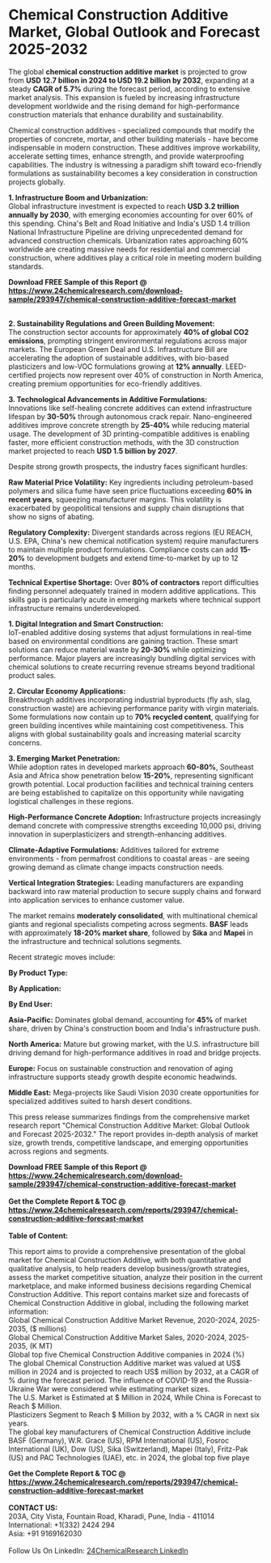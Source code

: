 <h1>Chemical Construction Additive Market, Global Outlook and Forecast 2025-2032</h1><p>The global <strong>chemical construction additive market</strong> is projected to grow from <strong>USD 12.7 billion in 2024 to USD 19.2 billion by 2032</strong>, expanding at a steady <strong>CAGR of 5.7%</strong> during the forecast period, according to extensive market analysis. This expansion is fueled by increasing infrastructure development worldwide and the rising demand for high-performance construction materials that enhance durability and sustainability.</p><p>Chemical construction additives - specialized compounds that modify the properties of concrete, mortar, and other building materials - have become indispensable in modern construction. These additives improve workability, accelerate setting times, enhance strength, and provide waterproofing capabilities. The industry is witnessing a paradigm shift toward eco-friendly formulations as sustainability becomes a key consideration in construction projects globally.</p><p><strong>1. Infrastructure Boom and Urbanization:</strong><br>
Global infrastructure investment is expected to reach <strong>USD 3.2 trillion annually by 2030</strong>, with emerging economies accounting for over 60% of this spending. China's Belt and Road Initiative and India's USD 1.4 trillion National Infrastructure Pipeline are driving unprecedented demand for advanced construction chemicals. Urbanization rates approaching 60% worldwide are creating massive needs for residential and commercial construction, where additives play a critical role in meeting modern building standards.</p><div><b>Download FREE Sample of this Report @ 
            <a href="https://www.24chemicalresearch.com/download-sample/293947/chemical-construction-additive-forecast-market">
            https://www.24chemicalresearch.com/download-sample/293947/chemical-construction-additive-forecast-market</a></b></div><br><p><strong>2. Sustainability Regulations and Green Building Movement:</strong><br>
The construction sector accounts for approximately <strong>40% of global CO2 emissions</strong>, prompting stringent environmental regulations across major markets. The European Green Deal and U.S. Infrastructure Bill are accelerating the adoption of sustainable additives, with bio-based plasticizers and low-VOC formulations growing at <strong>12% annually</strong>. LEED-certified projects now represent over 40% of construction in North America, creating premium opportunities for eco-friendly additives.</p><p><strong>3. Technological Advancements in Additive Formulations:</strong><br>
Innovations like self-healing concrete additives can extend infrastructure lifespan by <strong>30-50%</strong> through autonomous crack repair. Nano-engineered additives improve concrete strength by <strong>25-40%</strong> while reducing material usage. The development of 3D printing-compatible additives is enabling faster, more efficient construction methods, with the 3D construction market projected to reach <strong>USD 1.5 billion by 2027</strong>.</p><p>Despite strong growth prospects, the industry faces significant hurdles:</p><p><strong>Raw Material Price Volatility:</strong> Key ingredients including petroleum-based polymers and silica fume have seen price fluctuations exceeding <strong>60% in recent years</strong>, squeezing manufacturer margins. This volatility is exacerbated by geopolitical tensions and supply chain disruptions that show no signs of abating.</p><p><strong>Regulatory Complexity:</strong> Divergent standards across regions (EU REACH, U.S. EPA, China's new chemical notification system) require manufacturers to maintain multiple product formulations. Compliance costs can add <strong>15-20%</strong> to development budgets and extend time-to-market by up to 12 months.</p><p><strong>Technical Expertise Shortage:</strong> Over <strong>80% of contractors</strong> report difficulties finding personnel adequately trained in modern additive applications. This skills gap is particularly acute in emerging markets where technical support infrastructure remains underdeveloped.</p><p><strong>1. Digital Integration and Smart Construction:</strong><br>
IoT-enabled additive dosing systems that adjust formulations in real-time based on environmental conditions are gaining traction. These smart solutions can reduce material waste by <strong>20-30%</strong> while optimizing performance. Major players are increasingly bundling digital services with chemical solutions to create recurring revenue streams beyond traditional product sales.</p><p><strong>2. Circular Economy Applications:</strong><br>
Breakthrough additives incorporating industrial byproducts (fly ash, slag, construction waste) are achieving performance parity with virgin materials. Some formulations now contain up to <strong>70% recycled content</strong>, qualifying for green building incentives while maintaining cost competitiveness. This aligns with global sustainability goals and increasing material scarcity concerns.</p><p><strong>3. Emerging Market Penetration:</strong><br>
While adoption rates in developed markets approach <strong>60-80%</strong>, Southeast Asia and Africa show penetration below <strong>15-20%</strong>, representing significant growth potential. Local production facilities and technical training centers are being established to capitalize on this opportunity while navigating logistical challenges in these regions.</p><p><strong>High-Performance Concrete Adoption:</strong> Infrastructure projects increasingly demand concrete with compressive strengths exceeding 10,000 psi, driving innovation in superplasticizers and strength-enhancing additives.</p><p><strong>Climate-Adaptive Formulations:</strong> Additives tailored for extreme environments - from permafrost conditions to coastal areas - are seeing growing demand as climate change impacts construction needs.</p><p><strong>Vertical Integration Strategies:</strong> Leading manufacturers are expanding backward into raw material production to secure supply chains and forward into application services to enhance customer value.</p><p>The market remains <strong>moderately consolidated</strong>, with multinational chemical giants and regional specialists competing across segments. <strong>BASF</strong> leads with approximately <strong>18-20% market share</strong>, followed by <strong>Sika</strong> and <strong>Mapei</strong> in the infrastructure and technical solutions segments.</p><p>Recent strategic moves include:</p><p><strong>By Product Type:</strong></p><p><strong>By Application:</strong></p><p><strong>By End User:</strong></p><p><strong>Asia-Pacific:</strong> Dominates global demand, accounting for <strong>45%</strong> of market share, driven by China's construction boom and India's infrastructure push.</p><p><strong>North America:</strong> Mature but growing market, with the U.S. infrastructure bill driving demand for high-performance additives in road and bridge projects.</p><p><strong>Europe:</strong> Focus on sustainable construction and renovation of aging infrastructure supports steady growth despite economic headwinds.</p><p><strong>Middle East:</strong> Mega-projects like Saudi Vision 2030 create opportunities for specialized additives suited to harsh desert conditions.</p><p>This press release summarizes findings from the comprehensive market research report "Chemical Construction Additive Market: Global Outlook and Forecast 2025-2032." The report provides in-depth analysis of market size, growth trends, competitive landscape, and emerging opportunities across regions and segments.</p><div><b>Download FREE Sample of this Report @ 
            <a href="https://www.24chemicalresearch.com/download-sample/293947/chemical-construction-additive-forecast-market">
            https://www.24chemicalresearch.com/download-sample/293947/chemical-construction-additive-forecast-market</a></b></div><br><div><b>Get the Complete Report & TOC @ 
            <a href="https://www.24chemicalresearch.com/reports/293947/chemical-construction-additive-forecast-market">
            https://www.24chemicalresearch.com/reports/293947/chemical-construction-additive-forecast-market</a></b></div><br>
            <b>Table of Content:</b><p>This report aims to provide a comprehensive presentation of the global market for Chemical Construction Additive, with both quantitative and qualitative analysis, to help readers develop business/growth strategies, assess the market competitive situation, analyze their position in the current marketplace, and make informed business decisions regarding Chemical Construction Additive. This report contains market size and forecasts of Chemical Construction Additive in global, including the following market information:<br />
Global Chemical Construction Additive Market Revenue, 2020-2024, 2025-2035, ($ millions)<br />
Global Chemical Construction Additive Market Sales, 2020-2024, 2025-2035, (K MT)<br />
Global top five Chemical Construction Additive companies in 2024 (%)<br />
The global Chemical Construction Additive market was valued at US$ million in 2024 and is projected to reach US$ million by 2032, at a CAGR of % during the forecast period. The influence of COVID-19 and the Russia-Ukraine War were considered while estimating market sizes.<br />
The U.S. Market is Estimated at $ Million in 2024, While China is Forecast to Reach $ Million.<br />
Plasticizers Segment to Reach $ Million by 2032, with a % CAGR in next six years.<br />
The global key manufacturers of Chemical Construction Additive include BASF (Germany), W.R. Grace (US), RPM International (US), Fosroc International (UK), Dow (US), Sika (Switzerland), Mapei (Italy), Fritz-Pak (US) and PAC Technologies (UAE), etc. in 2024, the global top five playe</p><div><b>Get the Complete Report & TOC @ 
            <a href="https://www.24chemicalresearch.com/reports/293947/chemical-construction-additive-forecast-market">
            https://www.24chemicalresearch.com/reports/293947/chemical-construction-additive-forecast-market</a></b></div><br><b>CONTACT US:</b><br>
            203A, City Vista, Fountain Road, Kharadi, Pune, India - 411014<br>
            International: +1(332) 2424 294<br>
            Asia: +91 9169162030 <br><br>
            Follow Us On LinkedIn: <a href="https://www.linkedin.com/company/24chemicalresearch/">24ChemicalResearch LinkedIn</a>
